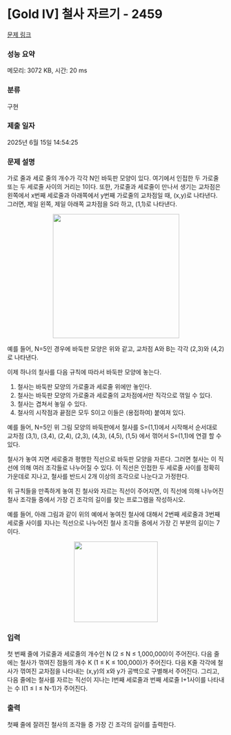 # [Gold IV] 철사 자르기 - 2459 

[문제 링크](https://www.acmicpc.net/problem/2459) 

### 성능 요약

메모리: 3072 KB, 시간: 20 ms

### 분류

구현

### 제출 일자

2025년 6월 15일 14:54:25

### 문제 설명

<p>가로 줄과 세로 줄의 개수가 각각 N인 바둑판 모양이 있다. 여기에서 인접한 두 가로줄 또는 두 세로줄 사이의 거리는 1이다. 또한, 가로줄과 세로줄이 만나서 생기는 교차점은 왼쪽에서 x번째 세로줄과 아래쪽에서 y번째 가로줄의 교차점일 때, (x,y)로 나타낸다. 그러면, 제일 왼쪽, 제일 아래쪽 교차점을 S라 하고, (1,1)로 나타낸다. </p>

<p style="text-align: center;"><img alt="" src="https://upload.acmicpc.net/e7816ad7-5ef4-4994-87e0-6042058fb94f/-/preview/" style="width: 293px; height: 288px;"></p>

<p>예를 들어, N=5인 경우에 바둑판 모양은 위와 같고, 교차점 A와 B는 각각 (2,3)와 (4,2)로 나타낸다.  </p>

<p>이제 하나의 철사를 다음 규칙에 따라서 바둑판 모양에 놓는다. </p>

<ol>
	<li>철사는 바둑판 모양의 가로줄과 세로줄 위에만 놓인다.</li>
	<li>철사는 바둑판 모양의 가로줄과 세로줄의 교차점에서만 직각으로 꺾일 수 있다.</li>
	<li>철사는 겹쳐서 놓일 수 있다. </li>
	<li>철사의 시작점과 끝점은 모두 S이고 이들은 (용접하여) 붙여져 있다.</li>
</ol>

<p>예를 들어, N=5인 위 그림 모양의 바둑판에서 철사를 S=(1,1)에서 시작해서 순서대로 교차점 (3,1), (3,4), (2,4), (2,3), (4,3), (4,5), (1,5) 에서 꺾어서 S=(1,1)에 연결 할 수 있다. </p>

<p>철사가 놓여 지면 세로줄과 평행한 직선으로 바둑판 모양을 자른다. 그러면 철사는 이 직선에 의해 여러 조각들로 나누어질 수 있다. 이 직선은 인접한 두 세로줄 사이를 정확히 가운데로 지나고, 철사를 반드시 2개 이상의 조각으로 나눈다고 가정한다.</p>

<p>위 규칙들을 만족하게 놓여 진 철사와 자르는 직선이 주어지면, 이 직선에 의해 나누어진 철사 조각들 중에서 가장 긴 조각의 길이를 찾는 프로그램을 작성하시오.</p>

<p>예를 들어, 아래 그림과 같이 위의 예에서 놓여진 철사에 대해서 2번째 세로줄과 3번째 세로줄 사이를 지나는 직선으로 나누어진 철사 조각들 중에서 가장 긴 부분의 길이는 7이다.</p>

<p style="text-align: center;"><img alt="" src="https://upload.acmicpc.net/c5f32124-ae13-4645-ba21-ad334ce1369e/-/preview/" style="width: 194px; height: 187px;"></p>

### 입력 

 <p>첫 번째 줄에 가로줄과 세로줄의 개수인 N (2 ≤ N ≤ 1,000,000)이 주어진다. 다음 줄에는 철사가 꺾여진 점들의 개수 K (1 ≤ K ≤ 100,000)가 주어진다. 다음 K줄 각각에 철사가 꺾여진 교차점을 나타내는 (x,y)의 x와 y가 공백으로 구별해서 주어진다. 그리고, 다음 줄에는 철사를 자르는 직선이 지나는 I번째 세로줄과 번째 세로줄 I+1사이를 나타내는 수 I(1 ≤ I ≤ N-1)가 주어진다. </p>

### 출력 

 <p>첫째 줄에 잘려진 철사의 조각들 중 가장 긴 조각의 길이를 출력한다. </p>

